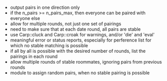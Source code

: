 * output pairs in one direction only
* if the n_pairs >= n_pairs_max, then everyone can be paired with everyone else
* allow for multiple rounds, not just one set of pairings
* need to make sure that at each date round, all pairs are stable
* use Carp::cluck and Carp::croak for warnings, and/or 'die' and 'eval'
* meaningful error or status reports, especially for perference list for which no stable matching is possible
* if all by all is possible with the desired number of rounds, list the pairings in each round
* allow multiple rounds of stable roommates, ignoring pairs from previous rounds
* module to assign random pairs, when no stable pairing is possible
